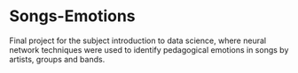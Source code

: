 # Songs-Emotions
Final project for the subject introduction to data science, where neural network techniques were used to identify pedagogical emotions in songs by artists, groups and bands.
